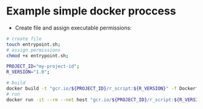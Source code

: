 # Example simple docker proccess

- Create file and assign executable permissions:
```bash
# create file
touch entrypoint.sh;
# assign permissions
chmod +x entrypoint.sh;
```

```bash
PROJECT_ID="my-project-id";
R_VERSION="1.0";

# build
docker build -t "gcr.io/${PROJECT_ID}/r_script:${R_VERSION}" -f Dockerfile ./;
# run
docker run -it --rm --net host "gcr.io/${PROJECT_ID}/r_script:${R_VERSION}";
```